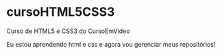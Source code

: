 # cursoHTML5CSS3
 Curso de HTML5 e CSS3 do CursoEmVideo

 Eu estou aprendendo html e css e agora vou gerenciar meus repositórios!
